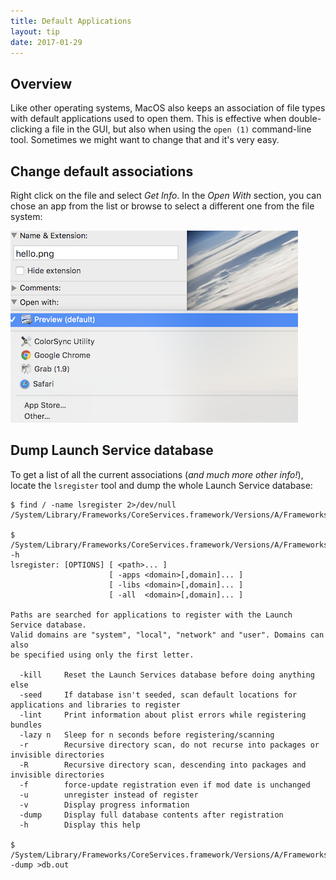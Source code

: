 ```yaml
---
title: Default Applications
layout: tip
date: 2017-01-29
---
```


## Overview

Like other operating systems, MacOS also keeps an association of file types with default applications used to open them. This is effective when double-clicking a file in the GUI, but also when using the ```open (1)``` command-line tool. Sometimes we might want to change that and it's very easy.

## Change default associations

Right click on the file and select _Get Info_. In the _Open With_ section, you can chose an app from the list or browse to select a different one from the file system:

![open-with](/assets/images/tips/open-with.png)

## Dump Launch Service database 

To get a list of all the current associations (_and much more other info!_), locate the ```lsregister``` tool and dump the whole Launch Service database:

```
$ find / -name lsregister 2>/dev/null
/System/Library/Frameworks/CoreServices.framework/Versions/A/Frameworks/LaunchServices.framework/Versions/A/Support/lsregister

$ /System/Library/Frameworks/CoreServices.framework/Versions/A/Frameworks/LaunchServices.framework/Versions/A/Support/lsregister -h
lsregister: [OPTIONS] [ <path>... ]
                      [ -apps <domain>[,domain]... ]
                      [ -libs <domain>[,domain]... ]
                      [ -all  <domain>[,domain]... ]

Paths are searched for applications to register with the Launch Service database.
Valid domains are "system", "local", "network" and "user". Domains can also
be specified using only the first letter.

  -kill     Reset the Launch Services database before doing anything else
  -seed     If database isn't seeded, scan default locations for applications and libraries to register
  -lint     Print information about plist errors while registering bundles
  -lazy n   Sleep for n seconds before registering/scanning
  -r        Recursive directory scan, do not recurse into packages or invisible directories
  -R        Recursive directory scan, descending into packages and invisible directories
  -f        force-update registration even if mod date is unchanged
  -u        unregister instead of register
  -v        Display progress information
  -dump     Display full database contents after registration
  -h        Display this help

$ /System/Library/Frameworks/CoreServices.framework/Versions/A/Frameworks/LaunchServices.framework/Versions/A/Support/lsregister -dump >db.out
```
